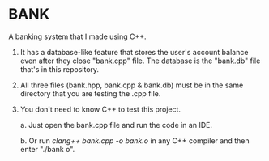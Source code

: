 # BANK

A banking system that I made using C++.

1. It has a database-like feature that stores the user's account balance even after they close "bank.cpp" file. The database is the "bank.db" file that's in this repository.

2. All three files (bank.hpp, bank.cpp & bank.db) must be in the same directory that you are testing the .cpp file.

3. You don't need to know C++ to test this project. 

   a. Just open the bank.cpp file and run the code in an IDE.

   b. Or run *clang++ bank.cpp -o bank.o* in any C++ compiler and then enter "./bank
o".